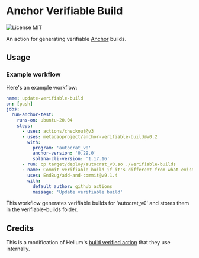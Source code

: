 # Anchor Verifiable Build

![License MIT](https://img.shields.io/badge/License-MIT-yellow.svg)

An action for generating verifiable [Anchor](https://www.anchor-lang.com/) builds.

## Usage

### Example workflow

Here's an example workflow:

```yaml
name: update-verifiable-build
on: [push]
jobs:
  run-anchor-test:
    runs-on: ubuntu-20.04
    steps:
      - uses: actions/checkout@v3
      - uses: metadaoproject/anchor-verifiable-build@v0.2
        with:
          program: 'autocrat_v0'
          anchor-version: '0.29.0'
          solana-cli-version: '1.17.16'
      - run: cp target/deploy/autocrat_v0.so ./verifiable-builds
      - name: Commit verifiable build if it's different from what exists
        uses: EndBug/add-and-commit@v9.1.4
        with:
          default_author: github_actions
          message: 'Update verifiable build'
```

This workflow generates verifiable builds for 'autocrat_v0' and stores them in the verifiable-builds folder.

## Credits

This is a modification of Helium's [build verified action](https://github.com/helium/helium-program-library/blob/68da8e38e769a22bca0492156695b9677978d139/.github/actions/build-verified/action.yaml#L1verified) that they use internally.
